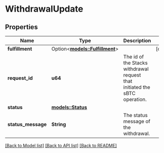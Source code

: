 # WithdrawalUpdate

## Properties

Name | Type | Description | Notes
------------ | ------------- | ------------- | -------------
**fulfillment** | Option<[**models::Fulfillment**](Fulfillment.md)> |  | [optional]
**request_id** | **u64** | The id of the Stacks withdrawal request that initiated the sBTC operation. | 
**status** | [**models::Status**](Status.md) |  | 
**status_message** | **String** | The status message of the withdrawal. | 

[[Back to Model list]](../README.md#documentation-for-models) [[Back to API list]](../README.md#documentation-for-api-endpoints) [[Back to README]](../README.md)


